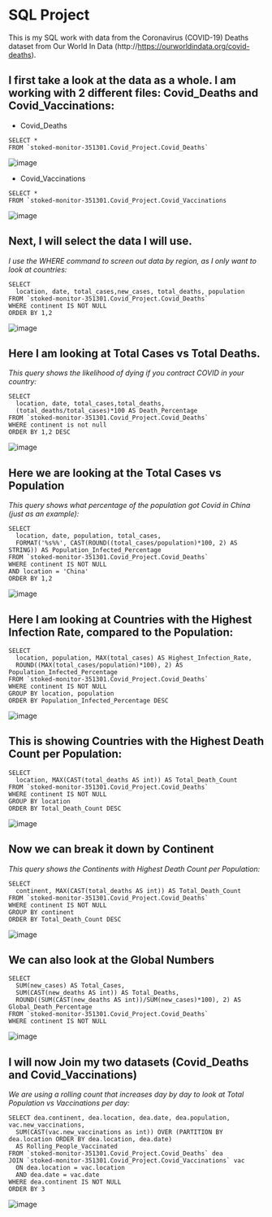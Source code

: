 # SQL Project

This is my SQL work with data from the Coronavirus (COVID-19) Deaths dataset from Our World In Data (http://https://ourworldindata.org/covid-deaths).


## I first take a look at the data as a whole. I am working with 2 different files: Covid_Deaths and Covid_Vaccinations:

- Covid_Deaths
```{sql connection=}
SELECT *
FROM `stoked-monitor-351301.Covid_Project.Covid_Deaths`
```
![image](https://github.com/BeverlyFigueroa/Projects/blob/main/sql_Capture_1.PNG?raw=true)

- Covid_Vaccinations
```{sql connection=}
SELECT *
FROM `stoked-monitor-351301.Covid_Project.Covid_Vaccinations
```
![image](https://github.com/BeverlyFigueroa/Projects/blob/main/sql_Capture_2.PNG?raw=true)

## Next, I will select the data I will use. <br>
_I use the WHERE command to screen out data by region, as I only want to look at countries:_
```{sql connection=}
SELECT 
  location, date, total_cases,new_cases, total_deaths, population
FROM `stoked-monitor-351301.Covid_Project.Covid_Deaths`
WHERE continent IS NOT NULL
ORDER BY 1,2
```
![image](https://github.com/BeverlyFigueroa/Projects/blob/main/sql_Capture_3.PNG?raw=true)


## Here I am looking at Total Cases vs Total Deaths.<br>
_This query shows the likelihood of dying if you contract COVID in your country:_
```{sql connection=}
SELECT
  location, date, total_cases,total_deaths, 
  (total_deaths/total_cases)*100 AS Death_Percentage
FROM `stoked-monitor-351301.Covid_Project.Covid_Deaths`
WHERE continent is not null
ORDER BY 1,2 DESC
```
![image](https://github.com/BeverlyFigueroa/Projects/blob/main/sql_Capture_4.PNG?raw=true)


## Here we are looking at the Total Cases vs Population<br>
_This query shows what percentage of the population got Covid in China (just as an example):_
```{sql connection=}
SELECT
  location, date, population, total_cases, 
  FORMAT('%s%%', CAST(ROUND((total_cases/population)*100, 2) AS STRING)) AS Population_Infected_Percentage
FROM `stoked-monitor-351301.Covid_Project.Covid_Deaths`
WHERE continent IS NOT NULL
AND location = 'China'
ORDER BY 1,2
```
![image](https://github.com/BeverlyFigueroa/Projects/blob/main/sql_Capture_5.PNG?raw=true)


## Here I am looking at Countries with the Highest Infection Rate, compared to the Population:
```{sql connection=}
SELECT 
  location, population, MAX(total_cases) AS Highest_Infection_Rate, 
  ROUND((MAX(total_cases/population)*100), 2) AS Population_Infected_Percentage
FROM `stoked-monitor-351301.Covid_Project.Covid_Deaths`
WHERE continent IS NOT NULL
GROUP BY location, population
ORDER BY Population_Infected_Percentage DESC
```
![image](https://github.com/BeverlyFigueroa/Projects/blob/main/sql_Capture_6.PNG?raw=true)


## This is showing Countries with the Highest Death Count per Population:
```{sql connection=}
SELECT
  location, MAX(CAST(total_deaths AS int)) AS Total_Death_Count
FROM `stoked-monitor-351301.Covid_Project.Covid_Deaths`
WHERE continent IS NOT NULL
GROUP BY location
ORDER BY Total_Death_Count DESC
```
![image](https://github.com/BeverlyFigueroa/Projects/blob/main/sql_Capture_7.PNG?raw=true)


## Now we can break it down by Continent<br>
_This query shows the Continents with Highest Death Count per Population:_
```{sql connection=}
SELECT
  continent, MAX(CAST(total_deaths AS int)) AS Total_Death_Count
FROM `stoked-monitor-351301.Covid_Project.Covid_Deaths`
WHERE continent IS NOT NULL
GROUP BY continent
ORDER BY Total_Death_Count DESC
```
![image](https://github.com/BeverlyFigueroa/Projects/blob/main/sql_Capture_8.PNG?raw=true)


## We can also look at the Global Numbers
```{sql connection=}
SELECT
  SUM(new_cases) AS Total_Cases, 
  SUM(CAST(new_deaths AS int)) AS Total_Deaths,
  ROUND((SUM(CAST(new_deaths AS int))/SUM(new_cases)*100), 2) AS Global_Death_Percentage
FROM `stoked-monitor-351301.Covid_Project.Covid_Deaths`
WHERE continent IS NOT NULL
```
![image](https://github.com/BeverlyFigueroa/Projects/blob/main/sql_Capture_9.PNG?raw=true)


## I will now Join my two datasets (Covid_Deaths and Covid_Vaccinations)<br>
_We are using a rolling count that increases day by day to look at Total Population vs Vaccinations per day:_
```{sql connection=}
SELECT dea.continent, dea.location, dea.date, dea.population, vac.new_vaccinations,
  SUM(CAST(vac.new_vaccinations as int)) OVER (PARTITION BY dea.location ORDER BY dea.location, dea.date) 
  AS Rolling_People_Vaccinated
FROM `stoked-monitor-351301.Covid_Project.Covid_Deaths` dea
JOIN `stoked-monitor-351301.Covid_Project.Covid_Vaccinations` vac
  ON dea.location = vac.location
  AND dea.date = vac.date
WHERE dea.continent IS NOT NULL
ORDER BY 3
```
![image](https://github.com/BeverlyFigueroa/Projects/blob/main/sql_Capture_10.PNG?raw=true)
